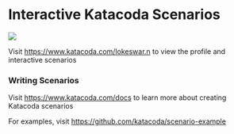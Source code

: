 # Interactive Katacoda Scenarios

[![](http://shields.katacoda.com/katacoda/lokeswar.n/count.svg)](https://www.katacoda.com/lokeswar.n "Get your profile on Katacoda.com")

Visit https://www.katacoda.com/lokeswar.n to view the profile and interactive scenarios

### Writing Scenarios
Visit https://www.katacoda.com/docs to learn more about creating Katacoda scenarios

For examples, visit https://github.com/katacoda/scenario-example
